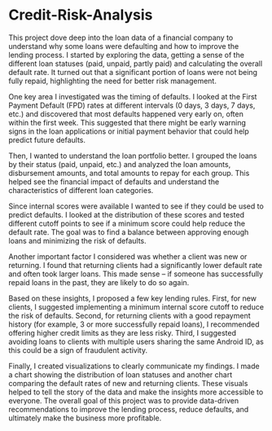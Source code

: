 # Credit-Risk-Analysis
This project dove deep into the loan data of a financial company to understand why some loans were defaulting and how to improve the lending process.  I started by exploring the data, getting a sense of the different loan statuses (paid, unpaid, partly paid) and calculating the overall default rate.  It turned out that a significant portion of loans were not being fully repaid, highlighting the need for better risk management.

One key area I investigated was the timing of defaults.  I looked at the First Payment Default (FPD) rates at different intervals (0 days, 3 days, 7 days, etc.) and discovered that most defaults happened very early on, often within the first week. This suggested that there might be early warning signs in the loan applications or initial payment behavior that could help predict future defaults.

Then, I wanted to understand the loan portfolio better. I grouped the loans by their status (paid, unpaid, etc.) and analyzed the loan amounts, disbursement amounts, and total amounts to repay for each group. This helped see the financial impact of defaults and understand the characteristics of different loan categories.

Since internal scores were available I wanted to see if they could be used to predict defaults.  I looked at the distribution of these scores and tested different cutoff points to see if a minimum score could help reduce the default rate.  The goal was to find a balance between approving enough loans and minimizing the risk of defaults.

Another important factor I considered was whether a client was new or returning.  I found that returning clients had a significantly lower default rate and often took larger loans.  This made sense – if someone has successfully repaid loans in the past, they are likely to do so again.

Based on these insights, I proposed a few key lending rules.  First, for new clients, I suggested implementing a minimum internal score cutoff to reduce the risk of defaults.  Second, for returning clients with a good repayment history (for example, 3 or more successfully repaid loans), I recommended offering higher credit limits as they are less risky. Third, I suggested avoiding loans to clients with multiple users sharing the same Android ID, as this could be a sign of fraudulent activity.

Finally, I created visualizations to clearly communicate my findings.  I made a chart showing the distribution of loan statuses and another chart comparing the default rates of new and returning clients.  These visuals helped to tell the story of the data and make the insights more accessible to everyone.  The overall goal of this project was to provide data-driven recommendations to improve the lending process, reduce defaults, and ultimately make the business more profitable.
